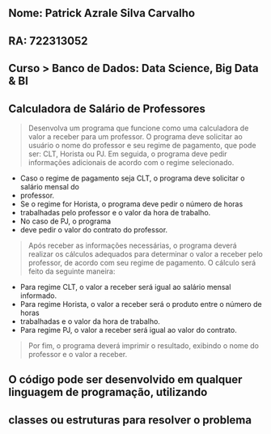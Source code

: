 ## Nome: Patrick Azrale Silva Carvalho
## RA: 722313052
## Curso > Banco de Dados: Data Science, Big Data & BI

## Calculadora de Salário de Professores
> Desenvolva um programa que funcione como uma calculadora de valor a receber para
> um professor. O programa deve solicitar ao usuário o nome do professor e seu regime
> de pagamento, que pode ser: CLT, Horista ou PJ. Em seguida, o programa deve pedir
> informações adicionais de acordo com o regime selecionado.
- Caso o regime de pagamento seja CLT, o programa deve solicitar o salário mensal do
- professor. 
- Se o regime for Horista, o programa deve pedir o número de horas
- trabalhadas pelo professor e o valor da hora de trabalho. 
- No caso de PJ, o programa
- deve pedir o valor do contrato do professor.
> Após receber as informações necessárias, o programa deverá realizar os cálculos
> adequados para determinar o valor a receber pelo professor, de acordo com seu
> regime de pagamento. 
> O cálculo será feito da seguinte maneira:
- Para regime CLT, o valor a receber será igual ao salário mensal informado.
- Para regime Horista, o valor a receber será o produto entre o número de horas
- trabalhadas e o valor da hora de trabalho.
- Para regime PJ, o valor a receber será igual ao valor do contrato.
> Por fim, o programa deverá imprimir o resultado, exibindo o nome do professor e o
> valor a receber.

## O código pode ser desenvolvido em qualquer linguagem de programação, utilizando
## classes ou estruturas para resolver o problema